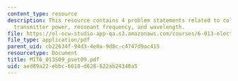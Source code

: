 ```yaml
---
content_type: resource
description: This resource contains 4 problem statements related to collision avoidance,
  transmitter power, resonant frequency, and wavelength.
file: https://ol-ocw-studio-app-qa.s3.amazonaws.com/courses/6-013-electromagnetics-and-applications-spring-2009/aed89a22ebbc6618d628622ab24348a5_MIT6_013S09_pset09.pdf
file_type: application/pdf
parent_uid: cb22634f-94d3-4e0a-9d8c-c4747d9ac415
resourcetype: Document
title: MIT6_013S09_pset09.pdf
uid: aed89a22-ebbc-6618-d628-622ab24348a5
---
```

